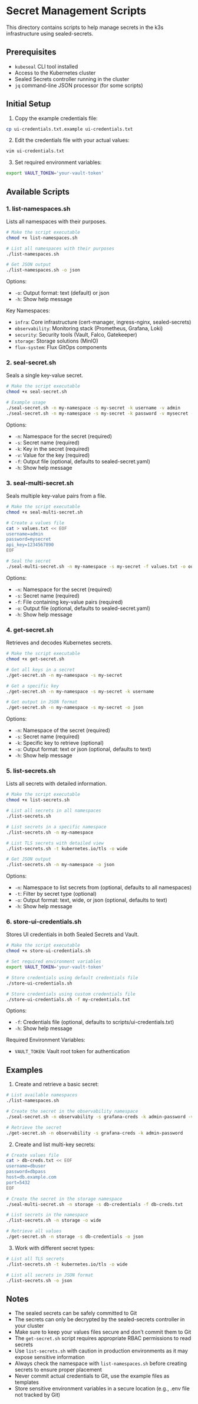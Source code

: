 # Secret Management Scripts

This directory contains scripts to help manage secrets in the k3s infrastructure using sealed-secrets.

## Prerequisites

- `kubeseal` CLI tool installed
- Access to the Kubernetes cluster
- Sealed Secrets controller running in the cluster
- `jq` command-line JSON processor (for some scripts)

## Initial Setup

1. Copy the example credentials file:
```bash
cp ui-credentials.txt.example ui-credentials.txt
```

2. Edit the credentials file with your actual values:
```bash
vim ui-credentials.txt
```

3. Set required environment variables:
```bash
export VAULT_TOKEN='your-vault-token'
```

## Available Scripts

### 1. list-namespaces.sh

Lists all namespaces with their purposes.

```bash
# Make the script executable
chmod +x list-namespaces.sh

# List all namespaces with their purposes
./list-namespaces.sh

# Get JSON output
./list-namespaces.sh -o json
```

Options:
- `-o`: Output format: text (default) or json
- `-h`: Show help message

Key Namespaces:
- `infra`: Core infrastructure (cert-manager, ingress-nginx, sealed-secrets)
- `observability`: Monitoring stack (Prometheus, Grafana, Loki)
- `security`: Security tools (Vault, Falco, Gatekeeper)
- `storage`: Storage solutions (MinIO)
- `flux-system`: Flux GitOps components

### 2. seal-secret.sh

Seals a single key-value secret.

```bash
# Make the script executable
chmod +x seal-secret.sh

# Example usage
./seal-secret.sh -n my-namespace -s my-secret -k username -v admin
./seal-secret.sh -n my-namespace -s my-secret -k password -v mysecret -f output.yaml
```

Options:
- `-n`: Namespace for the secret (required)
- `-s`: Secret name (required)
- `-k`: Key in the secret (required)
- `-v`: Value for the key (required)
- `-f`: Output file (optional, defaults to sealed-secret.yaml)
- `-h`: Show help message

### 3. seal-multi-secret.sh

Seals multiple key-value pairs from a file.

```bash
# Make the script executable
chmod +x seal-multi-secret.sh

# Create a values file
cat > values.txt << EOF
username=admin
password=mysecret
api_key=1234567890
EOF

# Seal the secret
./seal-multi-secret.sh -n my-namespace -s my-secret -f values.txt -o output.yaml
```

Options:
- `-n`: Namespace for the secret (required)
- `-s`: Secret name (required)
- `-f`: File containing key-value pairs (required)
- `-o`: Output file (optional, defaults to sealed-secret.yaml)
- `-h`: Show help message

### 4. get-secret.sh

Retrieves and decodes Kubernetes secrets.

```bash
# Make the script executable
chmod +x get-secret.sh

# Get all keys in a secret
./get-secret.sh -n my-namespace -s my-secret

# Get a specific key
./get-secret.sh -n my-namespace -s my-secret -k username

# Get output in JSON format
./get-secret.sh -n my-namespace -s my-secret -o json
```

Options:
- `-n`: Namespace of the secret (required)
- `-s`: Secret name (required)
- `-k`: Specific key to retrieve (optional)
- `-o`: Output format: text or json (optional, defaults to text)
- `-h`: Show help message

### 5. list-secrets.sh

Lists all secrets with detailed information.

```bash
# Make the script executable
chmod +x list-secrets.sh

# List all secrets in all namespaces
./list-secrets.sh

# List secrets in a specific namespace
./list-secrets.sh -n my-namespace

# List TLS secrets with detailed view
./list-secrets.sh -t kubernetes.io/tls -o wide

# Get JSON output
./list-secrets.sh -n my-namespace -o json
```

Options:
- `-n`: Namespace to list secrets from (optional, defaults to all namespaces)
- `-t`: Filter by secret type (optional)
- `-o`: Output format: text, wide, or json (optional, defaults to text)
- `-h`: Show help message

### 6. store-ui-credentials.sh

Stores UI credentials in both Sealed Secrets and Vault.

```bash
# Make the script executable
chmod +x store-ui-credentials.sh

# Set required environment variables
export VAULT_TOKEN='your-vault-token'

# Store credentials using default credentials file
./store-ui-credentials.sh

# Store credentials using custom credentials file
./store-ui-credentials.sh -f my-credentials.txt
```

Options:
- `-f`: Credentials file (optional, defaults to scripts/ui-credentials.txt)
- `-h`: Show help message

Required Environment Variables:
- `VAULT_TOKEN`: Vault root token for authentication

## Examples

1. Create and retrieve a basic secret:
```bash
# List available namespaces
./list-namespaces.sh

# Create the secret in the observability namespace
./seal-secret.sh -n observability -s grafana-creds -k admin-password -v mysecret

# Retrieve the secret
./get-secret.sh -n observability -s grafana-creds -k admin-password
```

2. Create and list multi-key secrets:
```bash
# Create values file
cat > db-creds.txt << EOF
username=dbuser
password=dbpass
host=db.example.com
port=5432
EOF

# Create the secret in the storage namespace
./seal-multi-secret.sh -n storage -s db-credentials -f db-creds.txt

# List secrets in the namespace
./list-secrets.sh -n storage -o wide

# Retrieve all values
./get-secret.sh -n storage -s db-credentials -o json
```

3. Work with different secret types:
```bash
# List all TLS secrets
./list-secrets.sh -t kubernetes.io/tls -o wide

# List all secrets in JSON format
./list-secrets.sh -o json
```

## Notes

- The sealed secrets can be safely committed to Git
- The secrets can only be decrypted by the sealed-secrets controller in your cluster
- Make sure to keep your values files secure and don't commit them to Git
- The `get-secret.sh` script requires appropriate RBAC permissions to read secrets
- Use `list-secrets.sh` with caution in production environments as it may expose sensitive information
- Always check the namespace with `list-namespaces.sh` before creating secrets to ensure proper placement
- Never commit actual credentials to Git, use the example files as templates
- Store sensitive environment variables in a secure location (e.g., .env file not tracked by Git) 